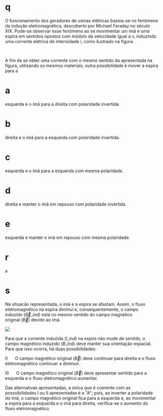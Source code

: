 # q
O funcionamento dos geradores de usinas elétricas baseia-se no fenômeno da indução eletromagnética, descoberto por Michael Faraday no século XIX. Pode-se observar esse fenômeno ao se movimentar um imã e uma espira em sentidos opostos com módulo da velocidade igual a v, induzindo uma corrente elétrica de intensidade i, como ilustrado na figura.

 

A fim de se obter uma corrente com o mesmo sentido da apresentada na figura, utilizando os mesmos materiais, outra possibilidade é mover a espira para a

# a
esquerda e o imã para a direita com polaridade invertida.

# b
direita e o imã para a esquerda com polaridade invertida.

# c
esquerda e o imã para a esquerda com mesma polaridade.

# d
direita e manter o imã em repouso com polaridade invertida.

# e
esquerda e manter o imã em repouso com mesma polaridade.

# r
a

# s
Na situacão representada, o imã e a espira se afastam. Assim, o fluxo eletromagnético na espira diminui e, consequentemente, o campo induzido $(\overrightarrow{B}\_{ind})$ está no mesmo sentido do campo magnético original $(\overrightarrow{B})$ devido ao imã.

![](https://firebasestorage.googleapis.com/v0/b/firebase-enemio.appspot.com/o/questoes%2F304%2F2db44478-f99b-aa23-90f3-79a90a33e891.png?alt=media\&token=28ddb6c7-cee8-48a6-a172-75359770422d)

Para que a corrente induzida $(I\_{ind})$ na espira não mude de sentido, o campo magnético induzido $(B\_{ind})$ deve manter sua orientação espacial. Para que isso ocorra, há duas possibilidades:

I)      O campo magnético original $(\overrightarrow{B})$ deve continuar para direita e o fluxo eletromagnético continuar a diminuir.

II)      O campo magnético original $(\overrightarrow{B})$ deve apresentar sentido para a esquerda e o fluxo eletromagnético aumentar.

Das alternativas apresentadas, a única que é coerente com as posssibilidades I ou II apresentadas é a "A"; pois, ao inverter a polaridade do imã, o campo magnético original fica para a esquerda e, ao movimentar a espira para a esquerda e o imã para direita, verifica-se o aumento do fluxo eletromagnético.
